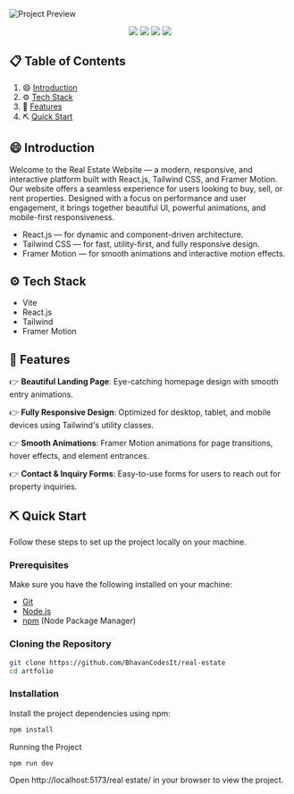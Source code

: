 ![Project Preview]()

<p align ="center">
 <img src="https://img.shields.io/badge/React-20232A?style=for-the-badge&logo=react&logoColor=61DAFB">
 <img src="https://img.shields.io/badge/Vite-646CFF?style=for-the-badge&logo=vite&logoColor=white">
 <img src="https://img.shields.io/badge/Tailwind_CSS-38B2AC?style=for-the-badge&logo=tailwind-css&logoColor=white">
 <img src="https://img.shields.io/badge/Framer%20Motion-Animation-blueviolet?style=flat-square&logo=framer">
</p>

## 📋 Table of Contents

1. 😄 [Introduction](#-introduction)
2. ⚙️ [Tech Stack](#️-tech-stack)
3. 🔋 [Features](#-features)
4. ⛏️ [Quick Start](#️-quick-start)

## 😄 Introduction

Welcome to the Real Estate Website — a modern, responsive, and interactive platform built with React.js, Tailwind CSS, and Framer Motion.
Our website offers a seamless experience for users looking to buy, sell, or rent properties. Designed with a focus on performance and user engagement, it brings together beautiful UI, powerful animations, and mobile-first responsiveness.

- React.js — for dynamic and component-driven architecture.
- Tailwind CSS — for fast, utility-first, and fully responsive design.
- Framer Motion — for smooth animations and interactive motion effects.

## ⚙️ Tech Stack

- Vite
- React.js
- Tailwind
- Framer Motion

## 🔋 Features

👉 **Beautiful Landing Page**: Eye-catching homepage design with smooth entry animations.

👉 **Fully Responsive Design**: Optimized for desktop, tablet, and mobile devices using Tailwind's utility classes.

👉 **Smooth Animations**: Framer Motion animations for page transitions, hover effects, and element entrances.

👉 **Contact & Inquiry Forms**: Easy-to-use forms for users to reach out for property inquiries.

## ⛏️ Quick Start

Follow these steps to set up the project locally on your machine.

### Prerequisites

Make sure you have the following installed on your machine:

- [Git](https://git-scm.com/)
- [Node.js](https://nodejs.org/)
- [npm](https://www.npmjs.com/) (Node Package Manager)

### Cloning the Repository

```sh
git clone https://github.com/BhavanCodesIt/real-estate
cd artfolio
```

### Installation

Install the project dependencies using npm:

```sh
npm install
```

Running the Project

```sh
npm run dev
```

Open http://localhost:5173/real estate/ in your browser to view the project.
